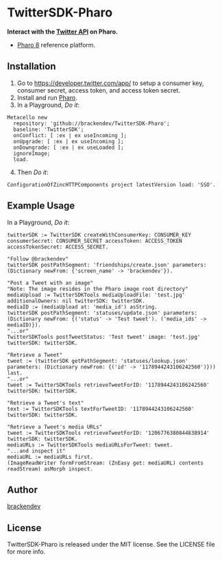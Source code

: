 TwitterSDK-Pharo
================

**Interact with the [Twitter API](https://developer.twitter.com/en/docs) on Pharo.**

* [Pharo 8](https://www.pharo.org/) reference platform.

## Installation

1. Go to <https://developer.twitter.com/app/> to setup a consumer key, consumer secret, access token, and access token secret.
2. Install and run [Pharo](https://www.pharo.org/).
3. In a Playground, _Do it_:

```smalltalk
Metacello new 
  repository: 'github://brackendev/TwitterSDK-Pharo';
  baseline: 'TwitterSDK';
  onConflict: [ :ex | ex useIncoming ];
  onUpgrade: [ :ex | ex useIncoming ];
  onDowngrade: [ :ex | ex useLoaded ];
  ignoreImage;
  load.
```

4. Then _Do it_:

```smalltalk
ConfigurationOfZincHTTPComponents project latestVersion load: 'SSO'.
```

## Example Usage

In a Playground, _Do it_:

```smalltalk
twitterSDK := TwitterSDK createWithConsumerKey: CONSUMER_KEY consumerSecret: CONSUMER_SECRET accessToken: ACCESS_TOKEN accessTokenSecret: ACCESS_SECRET.

"Follow @brackendev"
twitterSDK postPathSegment: 'friendships/create.json' parameters: (Dictionary newFrom: {'screen_name' -> 'brackendev'}).

"Post a Tweet with an image"
"Note: The image resides in the Pharo image root directory"
mediaUpload := TwitterSDKTools mediaUploadFile: 'test.jpg' additionalOwners: nil twitterSDK: twitterSDK.
mediaID := (mediaUpload at: 'media_id') asString.
twitterSDK postPathSegment: 'statuses/update.json' parameters: (Dictionary newFrom: {('status' -> 'Test tweet'). ('media_ids' -> mediaID)}).
"...or"
TwitterSDKTools postTweetStatus: 'Test tweet' image: 'test.jpg' twitterSDK: twitterSDK.

"Retrieve a Tweet"
tweet := (twitterSDK getPathSegment: 'statuses/lookup.json' parameters: (Dictionary newFrom: {('id' -> '1178944243106242560')})) last.
"...or"
tweet := TwitterSDKTools retrieveTweetForID: '1178944243106242560' twitterSDK: twitterSDK.

"Retrieve a Tweet's text"
text := TwitterSDKTools textForTweetID: '1178944243106242560' twitterSDK: twitterSDK.

"Retrieve a Tweet's media URLs"
tweet := TwitterSDKTools retrieveTweetForID: '1206776380844838914' twitterSDK: twitterSDK.
mediaURLs := TwitterSDKTools mediaURLsForTweet: tweet.
"...and inspect it"
mediaURL := mediaURLs first.
(ImageReadWriter formFromStream: (ZnEasy get: mediaURL) contents readStream) asMorph inspect.
```

## Author

[brackendev](https://www.github.com/brackendev)

## License

TwitterSDK-Pharo is released under the MIT license. See the LICENSE file for more info.
